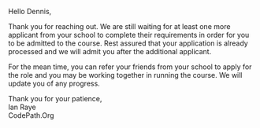 Hello Dennis, 

Thank you for reaching out. We are still waiting for at least one more applicant from your school to complete their requirements in order for you to be admitted to the course. 
Rest assured that your application is already processed and we will admit you after the additional applicant. 

For the mean time, you can refer your friends from your school to apply for the role and you may be working together in running the course. 
We will update you of any progress. 

Thank you for your patience, <br>
Ian Raye <br>
CodePath.Org
